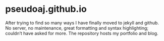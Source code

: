 # pseudoaj.github.io

After trying to find so many ways I have finally moved to jekyll and github. No server, no maintenance, great formatting and syntax highlighting; couldn’t have asked for more. The repository hosts my portfolio and blog. 


